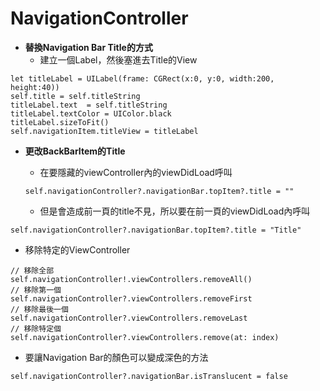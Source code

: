 # NavigationController

* **替換Navigation Bar Title的方式**
  * 建立一個Label，然後塞進去Title的View

```text
let titleLabel = UILabel(frame: CGRect(x:0, y:0, width:200, height:40))
self.title = self.titleString
titleLabel.text  = self.titleString
titleLabel.textColor = UIColor.black
titleLabel.sizeToFit()
self.navigationItem.titleView = titleLabel
```

* **更改BackBarItem的Title**

  * 在要隱藏的viewController內的viewDidLoad呼叫

  ```text
  self.navigationController?.navigationBar.topItem?.title = ""
  ```

  * 但是會造成前一頁的title不見，所以要在前一頁的viewDidLoad內呼叫

```text
self.navigationController?.navigationBar.topItem?.title = "Title"
```

* 移除特定的ViewController

```text
// 移除全部
self.navigationController!.viewControllers.removeAll()
// 移除第一個
self.navigationController?.viewControllers.removeFirst
// 移除最後一個
self.navigationController?.viewControllers.removeLast
// 移除特定個
self.navigationController?.viewControllers.remove(at: index)
```

* 要讓Navigation Bar的顏色可以變成深色的方法

```text
self.navigationController?.navigationBar.isTranslucent = false
```


